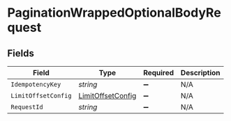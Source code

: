 # PaginationWrappedOptionalBodyRequest


## Fields

| Field                                                         | Type                                                          | Required                                                      | Description                                                   |
| ------------------------------------------------------------- | ------------------------------------------------------------- | ------------------------------------------------------------- | ------------------------------------------------------------- |
| `IdempotencyKey`                                              | *string*                                                      | :heavy_minus_sign:                                            | N/A                                                           |
| `LimitOffsetConfig`                                           | [LimitOffsetConfig](../../Models/Shared/LimitOffsetConfig.md) | :heavy_minus_sign:                                            | N/A                                                           |
| `RequestId`                                                   | *string*                                                      | :heavy_minus_sign:                                            | N/A                                                           |